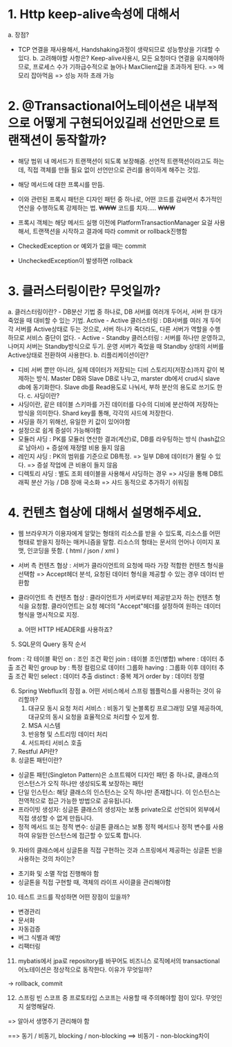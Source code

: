 # 1. Http keep-alive속성에 대해서
   a. 장점?
   - TCP 연결을 재사용해서, Handshaking과정이 생략되므로 성능향상을 기대할 수 있다.
     b. 고려해야할 사항은?
     Keep-alive사용시, 모든 요청마다 연결을 유지해야하므로, 프로세스 수가 기하급수적으로 늘어나 MaxClient값을 초과하게 된다. => 메모리 잡아먹음 => 성능 저하 초래 가능

# 2. @Transactional어노테이션은 내부적으로 어떻게 구현되어있길래 선언만으로 트랜잭션이 동작할까?

   - 해당 범위 내 메서드가 트랜잭션이 되도록 보장해줌. 선언적 트랜잭션이라고도 하는데, 직접 객체를 만들 필요 없이 선언만으로 관리를 용이하게 해주는 것임.
   - 해당 메서드에 대한 프록시를 만듬.
   - 이와 관련된 프록시 패턴은 디자인 패턴 중 하나로, 어떤 코드를 감싸면서 추가적인 연산을 수행하도록 강제하는 법.
₩₩₩
코드를 치자.....
₩₩₩

   - 프록시 객체는 해당 메서드 실행 이전에 PlatformTransactionManager 요걸 사용해서, 트랜잭션을 시작하고 결과에 따라 commit or rollback진행함
   - CheckedException or 예외가 없을 때는 commit
   - UncheckedException이 발생하면 rollback


# 3. 클러스터링이란? 무엇일까?
   a. 클러스터링이란? 
      - DB분산 기법 중 하나로, DB 서버를 여러개 두어서, 서버 한 대가 죽었을 때 대비할 수 있는 기법. 
      Active - Active 클러스터링 : DB서버를 여러 개 두어 각 서버를 Active상태로 두는 것으로, 서버 하나가 죽더라도, 다른 서버가 역할을 수행하므로 서비스 중단이 없다.
      - Active - Standby 클러스터링 : 서버를 하나만 운영하고, 나머지 서버는 Standby방식으로 두기. 운영 서버가 죽었을 때 Standby 상태의 서버를 Active상태로 전환하여 사용한다. 
   b. 리플리케이션이란?
   - 디비 서버 뿐만 아니라, 실제 데이터가 저장되는 디비 스토리지(저장소)까지 같이 복제하는 방식. Master DB와 Slave DB로 나누고, marster db에서 crud시 slave db에 동기화한다. Slave db를 Read용도로 나눠서, 부하 분산의 용도로 쓰기도 한다.
   c. 샤딩이란?
   - 샤딩이란, 같은 테이블 스키마를 가진 데이터를 다수의 디비에 분산하여 저장하는 방식을 의미한다. Shard key를 통해, 각각의 샤드에 저장한다. 
   - 샤딩을 하기 위해선, 유일한 키 값이 있어야함
   - 설정으로 쉽게 증설이 가능해야함
   - 모듈러 샤딩 : PK를 모듈러 연산한 결과(계산)로, DB를 라우팅하는 방식 (hash값으로 남아서) + 증설에 재정렬 비용 들지 않음 
   - 레인지 샤딩 : PK의 범위를 기준으로 DB특정. => 일부 DB에 데이터가 몰릴 수 있다.
   => 증설 작업에 큰 비용이 들지 않음
   - 디렉토리 샤딩 : 별도 조회 테이블을 사용해서 샤딩하는 경우 
      => 샤딩을 통해 DB트래픽 분산 가능 / DB 장애 국소화 
      => 샤드 동적으로 추가하기 쉬워짐
   

# 4. 컨텐츠 협상에 대해서 설명해주세요.

- 웹 브라우저가 이용자에게 알맞는 형태의 리소스를 받을 수 있도록, 리소스를 어떤 형태로 받을지 정하는 매커니즘을 말함. 리소스의 형태는 문서의 언어나 이미지 포맷, 인코딩을 뜻함. ( html / json / xml )

- 서버 측 컨텐츠 협상 : 서버가 클라이언트의 요청에 따라 가장 적합한 컨텐츠 형식을 선택함 => Accept헤더 분석, 요청된 데이터 형식을 제공할 수 있는 경우 데이터 반환함

- 클라이언트 측 컨텐츠 협상 : 클라이언트가 서버로부터 제공받고자 하는 컨텐츠 형식을 요청함. 클라이언트는 요청 헤더의 "Accept"헤더를 설정하여 원하는 데이터 형식을 명시적으로 지정.



  a. 어떤 HTTP HEADER를 사용하죠?

5. SQL문의 Query 동작 순서

from : 각 테이블 확인
on : 조인 조건 확인
join : 테이블 조인(병합) 
where : 데이터 추출 조건 확인 
group by : 특정 컬럼으로 데이터 그룹화
having : 그룹화 이후 데이터 추출 조건 확인
select : 데이터 추출
distinct : 중복 제거
order by : 데이터 정렬 

6. Spring Webflux의 장점
   a. 어떤 서비스에서 스프링 웹플럭스를 사용하는 것이 유리할까?
   1. 대규모 동시 요청 처리 서비스 : 비동기 및 논블록킹 프로그래밍 모델 제공하여, 대규모의 동시 요청을 효율적으로 처리할 수 있게 함.
   2. MSA 시스템
   3. 반응형 및 스트리밍 데이터 처리
   4. 서드파티 서비스 호출 
7. Restful API란?
8. 싱글톤 패턴이란?
- 싱글톤 패턴(Singleton Pattern)은 소프트웨어 디자인 패턴 중 하나로, 클래스의 인스턴스가 오직 하나만 생성되도록 보장하는 패턴
- 단일 인스턴스: 해당 클래스의 인스턴스는 오직 하나만 존재합니다. 이 인스턴스는 전역적으로 접근 가능한 방법으로 공유됩니다.
- 프라이빗 생성자: 싱글톤 클래스의 생성자는 보통 private으로 선언되어 외부에서 직접 생성할 수 없게 만듭니다.
- 정적 메서드 또는 정적 변수: 싱글톤 클래스는 보통 정적 메서드나 정적 변수를 사용하여 유일한 인스턴스에 접근할 수 있도록 합니다.

9. 자바의 클래스에서 싱글톤을 직접 구현하는 것과 스프링에서 제공하는 싱글톤 빈을 사용하는 것의 차이는?
- 초기화 및 소멸 작업 진행해야 함
- 싱글톤을 직접 구현할 때, 객체의 라이프 사이클을 관리해야함

10. 테스트 코드를 작성하면 어떤 장점이 있을까?
- 변경관리
- 문서화
- 자동검증
- 버그 식별과 예방
- 리팩터링 


11. mybatis에서 jpa로 repository를 바꾸어도 비즈니스 로직에서의
    transactional 어노테이션은 정상적으로 동작한다. 이유가 무엇일까?

-> rollback, commit

12. 스프링 빈 스코프 중 프로토타입 스코프는 사용할 때 주의해야할 점이 있다. 무엇인지 설명해달라.

=> 알아서 생명주기 관리해야 함 


==> 동기 / 비동기,  blocking / non-blocking 
==> 비동기 - non-blocking차이